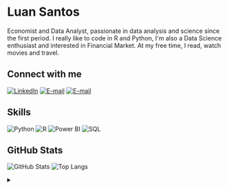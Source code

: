 # Luan Santos

Economist and Data Analyst, passionate in data analysis and science since the first period. I really like to code in R and Python, I'm also a Data Science enthusiast and interested in Financial Market.
At my free time, I read, watch movies and travel.


## Connect with me
[![LinkedIn](https://img.shields.io/badge/LinkedIn-000?style=for-the-badge&logo=linkedin&logoColor=0E76A8)](https://www.linkedin.com/in/luan-santos/)
[![E-mail](https://img.shields.io/badge/Gmail-000?style=for-the-badge&logo=gmail)](santosluan@id.uff.br)
[![E-mail](https://img.shields.io/badge/instagram-000?style=for-the-badge&logo=instagram)](https://www.instagram.com/santluaan/)

## Skills

![Python](https://img.shields.io/badge/Python-000?style=for-the-badge&logo=python)
![R](https://img.shields.io/badge/R-000?style=for-the-badge&logo=r)
![Power BI](https://img.shields.io/badge/PowerBI-000?style=for-the-badge&logo=powerbi)
![SQL](https://img.shields.io/badge/SQL-000?style=for-the-badge&logo=SQL)

## GitHub Stats

![GitHub Stats](https://github-readme-stats.vercel.app/api?username=santluan&theme=dark&bg_color=000&show_icons=true&icon_color=E94D5F&border_radius=3&hide_title=false&hide=stars)
![Top Langs](https://github-readme-stats-git-masterrstaa-rickstaa.vercel.app/api/top-langs/?username=santluan&theme=dark&layout=compact&bg_color=000&border_radius=3)

<details align="left">
  <summary></summary> 
 
  - Badges by <a href="https://shields.io/">shields.io</a><br>
  - GitHub Stats by <a href="https://github.com/anuraghazra/github-readme-stats">anuraghazra</a>

</details>

